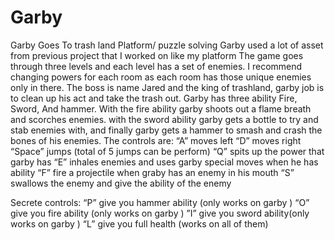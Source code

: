# Garby
Garby Goes To trash land 
Platform/ puzzle solving 
Garby used a lot of asset from previous project that I worked on like my platform 
The game goes through three levels and each level has a set of enemies. I recommend changing powers for each room as each room has those unique enemies only in there. The boss is name Jared and the king of trashland, garby job is to clean up his act and take the trash out. 
Garby has three ability Fire, Sword, And hammer. With the fire ability garby shoots out a flame breath and scorches enemies. with the sword ability garby gets a bottle to try and stab enemies with, and finally garby gets a hammer to smash and crash the bones of his enemies. 
The controls are:
“A” moves left
“D” moves right 
“Space” jumps (total of 5 jumps can be perform) 
“Q” spits up the power that garby has 
“E” inhales enemies and uses garby special moves when he has ability
“F” fire a projectile when graby has an enemy in his mouth 
“S” swallows the enemy and give the ability of the enemy  

Secrete controls:
“P” give you hammer ability (only works on garby )
“O” give you fire ability (only works on garby )
”I” give you sword ability(only works on garby ) 
“L” give you full health (works on all of them)
